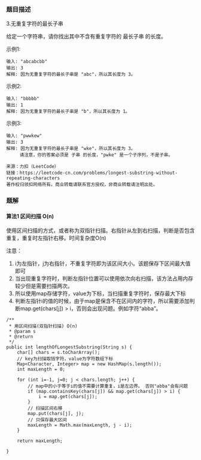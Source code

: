 ### 题目描述

3.无重复字符的最长子串

给定一个字符串，请你找出其中不含有重复字符的 最长子串 的长度。

示例1:
```
输入: "abcabcbb"
输出: 3 
解释: 因为无重复字符的最长子串是 "abc"，所以其长度为 3。
```

示例2:
```
输入: "bbbbb"
输出: 1
解释: 因为无重复字符的最长子串是 "b"，所以其长度为 1。
```

示例3:
```
输入: "pwwkew"
输出: 3
解释: 因为无重复字符的最长子串是 "wke"，所以其长度为 3。
     请注意，你的答案必须是 子串 的长度，"pwke" 是一个子序列，不是子串。

来源：力扣（LeetCode）
链接：https://leetcode-cn.com/problems/longest-substring-without-repeating-characters
著作权归领扣网络所有。商业转载请联系官方授权，非商业转载请注明出处。
```

### 题解

#### 算法1 区间扫描 O(n)
使用区间扫描的方式，或者称为双指针扫描。右指针从左到右扫描，判断是否包含重复，重复时左指针右移。时间复杂度O(n)

注意：
1. i为左指针，j为右指针，不重复字符即为该区间大小。该题保存下区间最大值即可
2. 当出现重复字符时，判断左指针位置可以使用依次向右扫描，该方法占用内存较少但是需要扫描两次。
3. 所以使用map存储字符，value为下标，当扫描重复字符时，保存最大下标
4. 判断左指针i的值的时候，由于map是保含不在区间内的字符，所以需要添加判断map.get(chars[j]) > i，否则会出现问题。例如字符“abba”。

```$java
/**
 * 用区间扫描(双指针扫描) O(n)
 * @param s
 * @return
 */
public int lengthOfLongestSubstring(String s) {
    char[] chars = s.toCharArray();
    // key为扫描取钱字符，value为字符数组下标
    Map<Character, Integer> map = new HashMap(s.length());
    int maxLength = 0;

    for (int i=-1, j=0; j < chars.length; j++) {
        // map中的小于等于i的值不需要计算重复，i是左边界。 否则"abba"会有问题
        if (map.containsKey(chars[j]) && map.get(chars[j]) > i) {
            i = map.get(chars[j]);
        }
        // 扫描区间右移
        map.put(chars[j], j);
        // 只保存最大区间
        maxLength = Math.max(maxLength, j - i);
    }

    return maxLength;

}

```